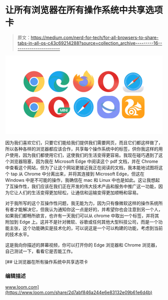 # 让所有浏览器在所有操作系统中共享选项卡

> 原文：<https://medium.com/nerd-for-tech/for-all-browsers-to-share-tabs-in-all-os-c43c69214288?source=collection_archive---------16----------------------->

![](img/eb29607c8e3e2d9f15e861099374f815.png)

因为我们喜欢它们，只要它们能给我们提供我们需要网页，而且它们都这样做了，所以各种各样的浏览器都应该合作，共享每个操作系统中的标签，供你我这样的用户使用，因为我们都使用它们，这使我们的生活变得更容易。我现在碰巧遇到了这个浏览器阻塞，因为我在 Microsoft Edge 中阅读这个 pdf 文档，并在 Chrome 中查看这个网站，但为了让这个网站更接近我正在阅读的文档，我本能地试图将这个 tap 从 Chrome 中分离出来，并将其连接到 Microsoft Edge，但这在 Windows 中是不可能的操作，我确信在 mac 和 Linux 中也是如此。这让我想起了互操作性，我们应该在我们正在开发的伟大技术产品和服务中推广这一功能，因为它让人们的生活变得更加轻松，让通信和运输变得更加顺畅和容易。

对于我所写的这个互操作性问题，我无能为力，因为只有像微软这样的操作系统所有者才能解决它，但我认为通知你这一点是好的，并希望你也会注意到另一个人，如果我们都畅所欲言，也许有一天我们可以从 chrome 中取出一个标签，并将其附加到 Edge 上。这并不是针对微软、谷歌或任何其他大型科技公司，而是一个功能主张，这个功能确实是技术化的，可以说这是一个可以构建的功能，考虑到当前的技术水平。

这是我向你描述的屏幕视频，你可以打开你的 Edge 浏览器和 Chrome 浏览器，自己测试一下，看看它是否能工作。

[](https://www.loom.com/share/2d7abf846a244e6e83132e09b61e6d4b) [## 让浏览器在所有操作系统中共享选项卡

### 编辑描述

www.loom.com](https://www.loom.com/share/2d7abf846a244e6e83132e09b61e6d4b)